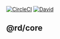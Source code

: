 [![CircleCI](https://circleci.com/gh/RentDynamics/ng-core.svg?style=shield)](https://circleci.com/gh/rentdynamics/ng-core/tree/master)
[![David](https://img.shields.io/david/rentdynamics/ng-core.svg)](https://github.com/rentdynamics/ng-core)

## @rd/core
